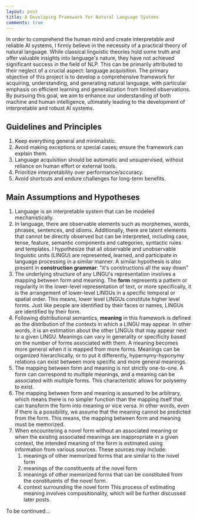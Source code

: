 ```yaml
---
layout: post
title: A Developing Framework for Natural Language Systems
comments: true
---
```


In order to comprehend the human mind and create interpretable and reliable AI systems, I firmly believe in the necessity of a practical theory of natural language. While classical linguistic theories hold some truth and offer valuable insights into language's nature, they have not achieved significant success in the field of NLP. This can be primarily attributed to their neglect of a crucial aspect: language acquisition. The primary objective of this project is to develop a comprehensive framework for acquiring, understanding, and generating natural language, with particular emphasis on efficient learning and generalization from limited observations. By pursuing this goal, we aim to enhance our understanding of both machine and human intelligence, ultimately leading to the development of interpretable and robust AI systems.

## Guidelines and Principles
1. Keep everything general and minimalistic.
2. Avoid making exceptions or special cases; ensure the framework can explain them.
3. Language acquisition should be automatic and unsupervised, without reliance on human effort or external tools.
4. Prioritize interpretability over performance/accuracy.
5. Avoid shortcuts and endure challenges for long-term benefits.

## Main Assumptions and Hypotheses
1. Language is an interpretable system that can be modeled mechanistically.
2. In language, there are observable elements such as morphemes, words, phrases, sentences, and idioms. Additionally, there are latent elements that cannot be directly observed but can be interpreted, including case, tense, feature, semantic components and categories, syntactic rules and templates. I hypothesize that all observable and unobservable linguistic units (LINGU) are represented, learned, and participate in language processing in a similar manner. A similar hypothesis is also present in **construction grammar**: "it's constructions all the way down"
3. The underlying structure of any LINGU's representation involves a mapping between form and meaning. The **form** represents a pattern or regularity in the lower-level representation of text, or more specifically, it is the arrangement of lower-level LINGUs in a specific temporal or spatial order. This means, lower level LINGUs constitute higher level forms. Just like people are identified by their faces or names, LINGUs are identified by their form. 
4. Following distributional semantics, **meaning** in this framework is defined as the distribution of the contexts in which a LINGU may appear. In other words, it is an estimation about the other LINGUs that may appear next to a given LINGU. Meanings can vary in generality or specificity based on the number of forms associated with them. A meaning becomes more general when it is mapped from more forms. Meanings can be organized hierarchically, or to put it differently, hypernymy-hyponymy relations can exist between more specific and more general meanings.
5. The mapping between form and meaning is not strictly one-to-one. A form can correspond to multiple meanings, and a meaning can be associated with multiple forms. This characteristic allows for polysemy to exist.
6. The mapping between form and meaning is assumed to be arbitrary, which means there is no simpler function than the mapping itself that can transform the form into meaning or vice versa. In other words, even if there is a possibility, we assume that the meaning cannot be predicted from the form. This means, the mapping between form and meaning must be memorized.
7. When encountering a novel form without an associated meaning or when the existing associated meanings are inappropriate in a given context, the intended meaning of the form is estimated using information from various sources. These sources may include:
	1. meanings of other memorized forms that are similar to the novel form
	2. meanings of the constituents of the novel form
	3. meanings of other memorized forms that can be constituted from the constituents of the novel form.
	4. context surrounding the novel form 
	This process of estimating meaning involves compositionality, which will be further discussed later posts.

To be continued...
